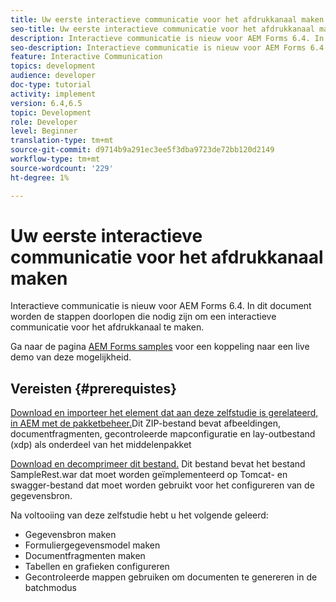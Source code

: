 ```yaml
---
title: Uw eerste interactieve communicatie voor het afdrukkanaal maken
seo-title: Uw eerste interactieve communicatie voor het afdrukkanaal maken
description: Interactieve communicatie is nieuw voor AEM Forms 6.4. In dit document worden de stappen doorlopen die nodig zijn om een interactieve communicatie voor het afdrukkanaal te maken.
seo-description: Interactieve communicatie is nieuw voor AEM Forms 6.4. In dit document worden de stappen doorlopen die nodig zijn om een interactieve communicatie voor het afdrukkanaal te maken.
feature: Interactive Communication
topics: development
audience: developer
doc-type: tutorial
activity: implement
version: 6.4,6.5
topic: Development
role: Developer
level: Beginner
translation-type: tm+mt
source-git-commit: d9714b9a291ec3ee5f3dba9723de72bb120d2149
workflow-type: tm+mt
source-wordcount: '229'
ht-degree: 1%

---
```



# Uw eerste interactieve communicatie voor het afdrukkanaal maken

Interactieve communicatie is nieuw voor AEM Forms 6.4. In dit document worden de stappen doorlopen die nodig zijn om een interactieve communicatie voor het afdrukkanaal te maken.

Ga naar de pagina [AEM Forms samples](https://forms.enablementadobe.com/content/samples/samples.html?query=0) voor een koppeling naar een live demo van deze mogelijkheid.

## Vereisten {#prerequistes}

[Download en importeer het element dat aan deze zelfstudie is gerelateerd, in AEM met de pakketbeheer.](assets/gettingstartedassets.zip)Dit ZIP-bestand bevat afbeeldingen, documentfragmenten, gecontroleerde mapconfiguratie en lay-outbestand (xdp) als onderdeel van het middelenpakket

[Download en decomprimeer dit bestand.](assets/warfileandswaggerfile.zip) Dit bestand bevat het bestand SampleRest.war dat moet worden geïmplementeerd op Tomcat- en swagger-bestand dat moet worden gebruikt voor het configureren van de gegevensbron.

Na voltooiing van deze zelfstudie hebt u het volgende geleerd:

* Gegevensbron maken
* Formuliergegevensmodel maken
* Documentfragmenten maken
* Tabellen en grafieken configureren
* Gecontroleerde mappen gebruiken om documenten te genereren in de batchmodus

